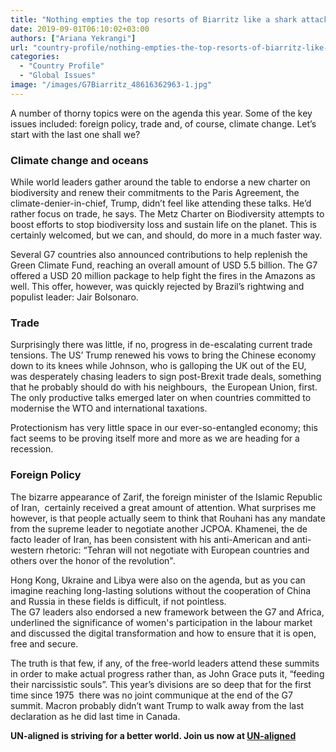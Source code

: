 ```yaml
---
title: "Nothing empties the top resorts of Biarritz like a shark attack; or a G7 summit - a guide to what happened at the 2019 summit"
date: 2019-09-01T06:10:02+03:00
authors: ["Ariana Yekrangi"]
url: "country-profile/nothing-empties-the-top-resorts-of-biarritz-like-a-shark-attack-or-a-g7-summit-a-guide-to-what-happened-at-the-2019-summit"
categories: 
  - "Country Profile"
  - "Global Issues"
image: "/images/G7Biarritz_48616362963-1.jpg"
---
```


A number of thorny topics were on the agenda this year. Some of the key issues included: foreign policy, trade and, of course, climate change. Let’s start with the last one shall we?  

### **Climate change and oceans**

While world leaders gather around the table to endorse a new charter on biodiversity and renew their commitments to the Paris Agreement, the climate-denier-in-chief, Trump, didn’t feel like attending these talks. He’d rather focus on trade, he says. The Metz Charter on Biodiversity attempts to boost efforts to stop biodiversity loss and sustain life on the planet. This is certainly welcomed, but we can, and should, do more in a much faster way.  

Several G7 countries also announced contributions to help replenish the Green Climate Fund, reaching an overall amount of USD 5.5 billion. The G7 offered a USD 20 million package to help fight the fires in the Amazons as well. This offer, however, was quickly rejected by Brazil’s rightwing and populist leader: Jair Bolsonaro.  

### **Trade**

Surprisingly there was little, if no, progress in de-escalating current trade tensions. The US’ Trump renewed his vows to bring the Chinese economy down to its knees while Johnson, who is galloping the UK out of the EU, was desperately chasing leaders to sign post-Brexit trade deals, something that he probably should do with his neighbours,  the European Union, first. The only productive talks emerged later on when countries committed to modernise the WTO and international taxations.

Protectionism has very little space in our ever-so-entangled economy; this fact seems to be proving itself more and more as we are heading for a recession.  

### **Foreign Policy**

The bizarre appearance of Zarif, the foreign minister of the Islamic Republic of Iran,  certainly received a great amount of attention. What surprises me however, is that people actually seem to think that Rouhani has any mandate from the supreme leader to negotiate another JCPOA. Khamenei, the de facto leader of Iran, has been consistent with his anti-American and anti-western rhetoric: “Tehran will not negotiate with European countries and others over the honor of the revolution". 

Hong Kong, Ukraine and Libya were also on the agenda, but as you can imagine reaching long-lasting solutions without the cooperation of China and Russia in these fields is difficult, if not pointless.   
The G7 leaders also endorsed a new framework between the G7 and Africa, underlined the significance of women's participation in the labour market and discussed the digital transformation and how to ensure that it is open, free and secure.  

The truth is that few, if any, of the free-world leaders attend these summits in order to make actual progress rather than, as John Grace puts it, “feeding their narcissistic souls”. This year’s divisions are so deep that for the first time since 1975  there was no joint communique at the end of the G7 summit. Macron probably didn’t want Trump to walk away from the last declaration as he did last time in Canada.

**UN-aligned is striving for a better world. Join us now at [UN-aligned](https://un-aligned.org/register/)**
